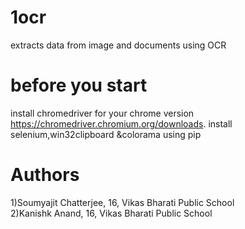 # 1ocr
extracts data from image and documents using OCR

# before you start
install chromedriver for your chrome version https://chromedriver.chromium.org/downloads.
install selenium,win32clipboard &colorama using pip

# Authors
1)Soumyajit Chatterjee, 16, Vikas Bharati Public School            
2)Kanishk Anand, 16, Vikas Bharati Public School
